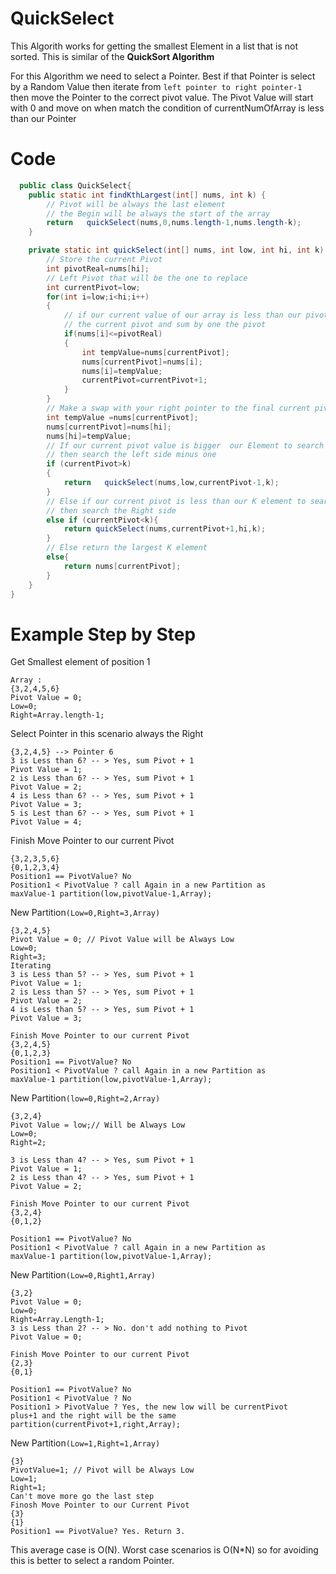 # QuickSelect
This Algorith works for getting the smallest Element
in a list that is not sorted. This is similar of the **QuickSort
Algorithm** 

For this Algorithm we need to select a Pointer. 
Best if that Pointer is select by a Random Value then 
iterate from  `left pointer to right pointer-1 ` then
move the Pointer to the correct pivot value. The Pivot Value
will start with 0 and move on when match the condition of currentNumOfArray is less than our Pointer
# Code 

```java
  public class QuickSelect{
    public static int findKthLargest(int[] nums, int k) {
        // Pivot will be always the last element
        // the Begin will be always the start of the array
        return   quickSelect(nums,0,nums.length-1,nums.length-k);
    }

    private static int quickSelect(int[] nums, int low, int hi, int k) {
        // Store the current Pivot
        int pivotReal=nums[hi];
        // Left Pivot that will be the one to replace
        int currentPivot=low;
        for(int i=low;i<hi;i++)
        {
            // if our current value of our array is less than our pivot the swap with
            // the current pivot and sum by one the pivot
            if(nums[i]<=pivotReal)
            {
                int tempValue=nums[currentPivot];
                nums[currentPivot]=nums[i];
                nums[i]=tempValue;
                currentPivot=currentPivot+1;
            }
        }
        // Make a swap with your right pointer to the final current pivot value
        int tempValue =nums[currentPivot];
        nums[currentPivot]=nums[hi];
        nums[hi]=tempValue;
        // If our current pivot value is bigger  our Element to search
        // then search the left side minus one
        if (currentPivot>k)
        {
            return   quickSelect(nums,low,currentPivot-1,k);
        }
        // Else if our current pivot is less than our K element to search
        // then search the Right side
        else if (currentPivot<k){
            return quickSelect(nums,currentPivot+1,hi,k);
        }
        // Else return the largest K element
        else{
            return nums[currentPivot];
        }
    }
}
```

# Example Step by Step
Get Smallest element of position 1

```
Array : 
{3,2,4,5,6}
Pivot Value = 0;  
Low=0;  
Right=Array.length-1; 
``` 
Select Pointer in this scenario always the Right  
```
{3,2,4,5} --> Pointer 6
3 is Less than 6? -- > Yes, sum Pivot + 1
Pivot Value = 1;
2 is Less than 6? -- > Yes, sum Pivot + 1
Pivot Value = 2;
4 is Less than 6? -- > Yes, sum Pivot + 1
Pivot Value = 3;
5 is Lest than 6? -- > Yes, sum Pivot + 1
Pivot Value = 4;
```

Finish Move Pointer to our current Pivot   
```
{3,2,3,5,6}
{0,1,2,3,4}
Position1 == PivotValue? No 
Position1 < PivotValue ? call Again in a new Partition as 
maxValue-1 partition(low,pivotValue-1,Array);
```
New Partition`(Low=0,Right=3,Array)` 
```
{3,2,4,5}
Pivot Value = 0; // Pivot Value will be Always Low 
Low=0;
Right=3;
Iterating
3 is Less than 5? -- > Yes, sum Pivot + 1
Pivot Value = 1;
2 is Less than 5? -- > Yes, sum Pivot + 1
Pivot Value = 2;
4 is Less than 5? -- > Yes, sum Pivot + 1
Pivot Value = 3;

Finish Move Pointer to our current Pivot
{3,2,4,5}
{0,1,2,3}
Position1 == PivotValue? No
Position1 < PivotValue ? call Again in a new Partition as 
maxValue-1 partition(low,pivotValue-1,Array);
```

New Partition`(low=0,Right=2,Array)`
```
{3,2,4}
Pivot Value = low;// Will be Always Low
Low=0;
Right=2;

3 is Less than 4? -- > Yes, sum Pivot + 1
Pivot Value = 1;
2 is Less than 4? -- > Yes, sum Pivot + 1
Pivot Value = 2;

Finish Move Pointer to our current Pivot
{3,2,4}
{0,1,2}

Position1 == PivotValue? No
Position1 < PivotValue ? call Again in a new Partition as 
maxValue-1 partition(low,pivotValue-1,Array);
```
New Partition`(Low=0,Right1,Array)`

```
{3,2}
Pivot Value = 0;
Low=0;
Right=Array.Length-1;
3 is Less than 2? -- > No. don't add nothing to Pivot
Pivot Value = 0;

Finish Move Pointer to our current Pivot
{2,3}
{0,1}

Position1 == PivotValue? No
Position1 < PivotValue ? No
Position1 > PivotValue ? Yes, the new low will be currentPivot 
plus+1 and the right will be the same 
partition(currentPivot+1,right,Array);
```
New Partition`(Low=1,Right=1,Array)`
```
{3}
PivotValue=1; // Pivot will be Always Low
Low=1;
Right=1;
Can't move more go the last step
Finosh Move Pointer to our Current Pivot
{3}
{1}
Position1 == PivotValue? Yes. Return 3.
```
This average case is O(N). Worst case scenarios is O(N*N) so for avoiding this 
is better to select a random Pointer. 
